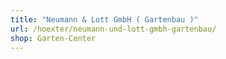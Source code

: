 ```yaml
---
title: "Neumann & Lott GmbH ( Gartenbau )"
url: /hoexter/neumann-und-lott-gmbh-gartenbau/
shop: Garten-Center
---
```

